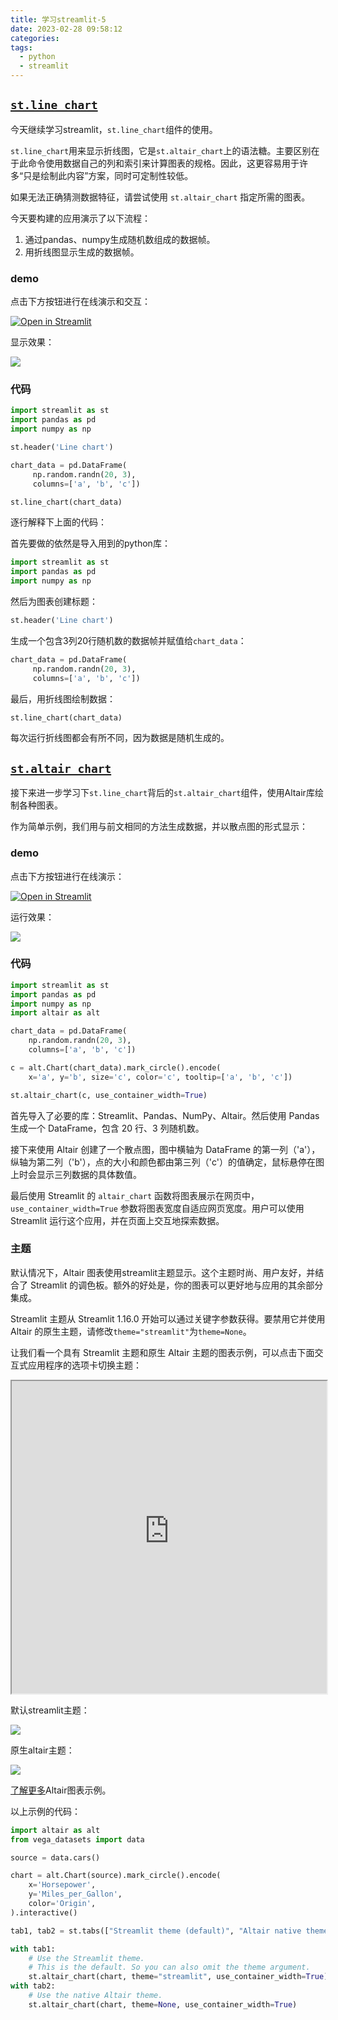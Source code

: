 ```yaml
---
title: 学习streamlit-5
date: 2023-02-28 09:58:12
categories:
tags:
  - python
  - streamlit
---
```


## [`st.line_chart`](https://docs.streamlit.io/library/api-reference/charts/st.line_chart)

今天继续学习streamlit，`st.line_chart`组件的使用。

`st.line_chart`用来显示折线图，它是`st.altair_chart`上的语法糖。主要区别在于此命令使用数据自己的列和索引来计算图表的规格。因此，这更容易用于许多“只是绘制此内容”方案，同时可定制性较低。

如果无法正确猜测数据特征，请尝试使用 `st.altair_chart` 指定所需的图表。

<!-- more -->

今天要构建的应用演示了以下流程：

1. 通过pandas、numpy生成随机数组成的数据帧。
2. 用折线图显示生成的数据帧。

### demo

点击下方按钮进行在线演示和交互：

[![Open in Streamlit](https://static.streamlit.io/badges/streamlit_badge_black_white.svg)](https://share.streamlit.io/dataprofessor/st.line_chart/)

显示效果：

![](https://imgs.boringhex.top/blog/20230228102946.png)

### 代码

``` python
import streamlit as st
import pandas as pd
import numpy as np

st.header('Line chart')

chart_data = pd.DataFrame(
     np.random.randn(20, 3),
     columns=['a', 'b', 'c'])

st.line_chart(chart_data)
```

逐行解释下上面的代码：

首先要做的依然是导入用到的python库：

``` python
import streamlit as st
import pandas as pd
import numpy as np
```

然后为图表创建标题：

``` python
st.header('Line chart')
```

生成一个包含3列20行随机数的数据帧并赋值给`chart_data`：

``` python
chart_data = pd.DataFrame(
     np.random.randn(20, 3),
     columns=['a', 'b', 'c'])
```

最后，用折线图绘制数据：

``` python
st.line_chart(chart_data)
```

每次运行折线图都会有所不同，因为数据是随机生成的。

## [`st.altair_chart`](https://docs.streamlit.io/library/api-reference/charts/st.altair_chart)

接下来进一步学习下`st.line_chart`背后的`st.altair_chart`组件，使用Altair库绘制各种图表。

作为简单示例，我们用与前文相同的方法生成数据，并以散点图的形式显示：

### demo

点击下方按钮进行在线演示：

[![Open in Streamlit](https://static.streamlit.io/badges/streamlit_badge_black_white.svg)](https://doc-vega-lite-chart.streamlit.app/)

运行效果：

![](https://imgs.boringhex.top/blog/visualization.svg)

### 代码

``` python
import streamlit as st
import pandas as pd
import numpy as np
import altair as alt

chart_data = pd.DataFrame(
    np.random.randn(20, 3),
    columns=['a', 'b', 'c'])

c = alt.Chart(chart_data).mark_circle().encode(
    x='a', y='b', size='c', color='c', tooltip=['a', 'b', 'c'])

st.altair_chart(c, use_container_width=True)
```

首先导入了必要的库：Streamlit、Pandas、NumPy、Altair。然后使用 Pandas 生成一个 DataFrame，包含 20 行、3 列随机数。

接下来使用 Altair 创建了一个散点图，图中横轴为 DataFrame 的第一列（'a'），纵轴为第二列（'b'），点的大小和颜色都由第三列（'c'）的值确定，鼠标悬停在图上时会显示三列数据的具体数值。

最后使用 Streamlit 的 `altair_chart` 函数将图表展示在网页中，`use_container_width=True` 参数将图表宽度自适应网页宽度。用户可以使用 Streamlit 运行这个应用，并在页面上交互地探索数据。

### 主题

默认情况下，Altair 图表使用streamlit主题显示。这个主题时尚、用户友好，并结合了 Streamlit 的调色板。额外的好处是，你的图表可以更好地与应用的其余部分集成。

Streamlit 主题从 Streamlit 1.16.0 开始可以通过关键字参数获得。要禁用它并使用 Altair 的原生主题，请修改`theme="streamlit"`为`theme=None`。

让我们看一个具有 Streamlit 主题和原生 Altair 主题的图表示例，可以点击下面交互式应用程序的选项卡切换主题：

<iframe loading="lazy" src="https://doc-altair-chart.streamlit.app/?embed=true" height="500" width="100%"></iframe>

默认streamlit主题：

![](https://imgs.boringhex.top/blog/1.png)

原生altair主题：

![](https://imgs.boringhex.top/blog/2.png)

[了解更多](https://altair-viz.github.io/gallery/)Altair图表示例。

以上示例的代码：

``` python
import altair as alt
from vega_datasets import data

source = data.cars()

chart = alt.Chart(source).mark_circle().encode(
    x='Horsepower',
    y='Miles_per_Gallon',
    color='Origin',
).interactive()

tab1, tab2 = st.tabs(["Streamlit theme (default)", "Altair native theme"])

with tab1:
    # Use the Streamlit theme.
    # This is the default. So you can also omit the theme argument.
    st.altair_chart(chart, theme="streamlit", use_container_width=True)
with tab2:
    # Use the native Altair theme.
    st.altair_chart(chart, theme=None, use_container_width=True)
```
